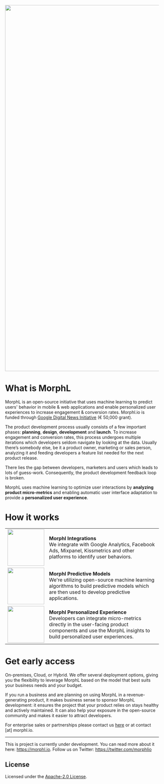 <div align="center">
    <img src="https://raw.githubusercontent.com/Morphl-Project/media-kit/master/05%20-%20Banners/morphl-banner-color.png" style="width:1200px; height: auto;" />
</div>


# What is MorphL

MorphL is an open-source initiative that uses machine learning to predict users' behavior in mobile & web applications and enable personalized user experiences to increase engagement & conversion rates. Morphl.io is funded through [Google Digital News Initiative](https://newsinitiative.withgoogle.com/dnifund/) (€ 50,000 grant).

The product development process usually consists of a few important phases: <strong>planning</strong>, <strong>design</strong>, <strong>development</strong> and <strong>launch</strong>. To increase engagement and conversion rates, this process undergoes multiple iterations which developers seldom navigate by looking at the data. Usually there’s somebody else, be it a product owner, marketing or sales person, analyzing it and feeding developers a feature list needed for the next product release. 

There lies the gap between developers, marketers and users which leads to lots of guess-work. Consequently, the product development feedback loop is broken. 

MorphL uses machine learning to optimize user interactions by <strong>analyzing product micro-metrics</strong> and enabling automatic user interface adaptation to provide a <strong>personalized user experience</strong>.


# How it works

<table>
    <tr>
        <td><img src="http://morphl.io/images/icons/icon-integrations.svg" style="width:120px; height: auto;" /></td><td><strong>Morphl Integrations</strong><br/>
We integrate with Google Analytics, Facebook Ads, Mixpanel, Kissmetrics and other platforms to identify user behaviors.</td>
    </tr>
    <tr>
        <td><img src="http://morphl.io/images/icons/icon-predictive-models.svg" style="width:120px; height: auto;" /></td><td><strong>Morphl Predictive Models</strong><br/>
We're utilizing open-source machine learning algorithms to build predictive models which are then used to develop predictive applications.</td>
    </tr>
    <tr>
        <td><img src="http://morphl.io/images/icons/icon-personalized-experience.svg" style="width:120px; height: auto;" /></td><td><strong>Morphl Personalized Experience</strong><br/>
Developers can integrate micro-metrics directly in the user-facing product components and use the MorphL insights to build personalized user experiences.</td>
    </tr>
</table>    


# Get early access

On-premises, Cloud, or Hybrid. We offer several deployment options, giving you the flexibility to leverage MorphL based on the model that best suits your business needs and your budget.

If you run a business and are planning on using MorphL in a revenue-generating product, it makes business sense to sponsor MorphL development: it ensures the project that your product relies on stays healthy and actively maintained. It can also help your exposure in the open-source community and makes it easier to attract developers.

For enterprise sales or partnerships please contact us [here](https://morphl.io/contact.html) or at contact [at] morphl.io.

____
This is project is currently under development. You can read more about it here: https://morphl.io. Follow us on Twitter: https://twitter.com/morphlio


## License

Licensed under the [Apache-2.0 License](https://opensource.org/licenses/Apache2.0).

